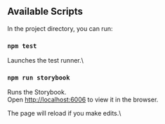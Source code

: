 ## Available Scripts

In the project directory, you can run:

### `npm test`

Launches the test runner.\

### `npm run storybook`

Runs the Storybook.\
Open [http://localhost:6006](http://localhost:6006) to view it in the browser.

The page will reload if you make edits.\
